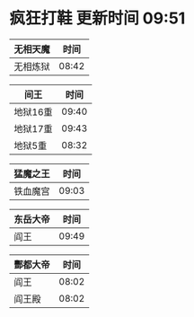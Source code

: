 # 疯狂打鞋 更新时间 09:51

| 无相天魔   | 时间    |
|--------|-------|
| 无相炼狱 | 08:42 |

| 间王   | 时间    |
|--------|-------|
| 地狱16重 | 09:40 |
| 地狱17重 | 09:43 |
| 地狱5重 | 08:32 |

| 猛魔之王   | 时间    |
|--------|-------|
| 铁血魔宫 | 09:03 |

| 东岳大帝   | 时间    |
|--------|-------|
| 阎王 | 09:49 |

| 酆都大帝   | 时间    |
|--------|-------|
| 阎王 | 08:02 |
| 阎王殿 | 08:02 |